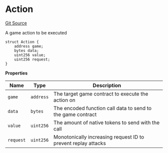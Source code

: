 # Action
[Git Source](https://github.com/PermissionlessGames/degen-casino/blob/eeec5da64eafafc334b5c5c3459f814052f854fd/src/AccountSystem.sol)

A game action to be executed


```solidity
struct Action {
    address game;
    bytes data;
    uint256 value;
    uint256 request;
}
```

**Properties**

|Name|Type|Description|
|----|----|-----------|
|`game`|`address`|The target game contract to execute the action on|
|`data`|`bytes`|The encoded function call data to send to the game contract|
|`value`|`uint256`|The amount of native tokens to send with the call|
|`request`|`uint256`|Monotonically increasing request ID to prevent replay attacks|

